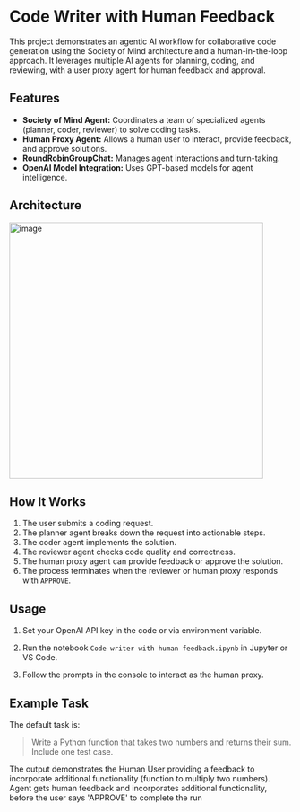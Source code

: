 # Code Writer with Human Feedback

This project demonstrates an agentic AI workflow for collaborative code generation using the Society of Mind architecture and a human-in-the-loop approach. It leverages multiple AI agents for planning, coding, and reviewing, with a user proxy agent for human feedback and approval.

## Features

- **Society of Mind Agent:** Coordinates a team of specialized agents (planner, coder, reviewer) to solve coding tasks.
- **Human Proxy Agent:** Allows a human user to interact, provide feedback, and approve solutions.
- **RoundRobinGroupChat:** Manages agent interactions and turn-taking.
- **OpenAI Model Integration:** Uses GPT-based models for agent intelligence.

## Architecture 
<img width="453" height="456" alt="image" src="https://github.com/user-attachments/assets/f256a4bb-8c34-4c13-a2ed-881f2d89fd60" />


## How It Works

1. The user submits a coding request.
2. The planner agent breaks down the request into actionable steps.
3. The coder agent implements the solution.
4. The reviewer agent checks code quality and correctness.
5. The human proxy agent can provide feedback or approve the solution.
6. The process terminates when the reviewer or human proxy responds with `APPROVE`.

## Usage

1. Set your OpenAI API key in the code or via environment variable.

2. Run the notebook `Code writer with human feedback.ipynb` in Jupyter or VS Code.

3. Follow the prompts in the console to interact as the human proxy.

## Example Task

The default task is:
> Write a Python function that takes two numbers and returns their sum. Include one test case.

The output demonstrates the Human User providing a feedback to incorporate additional functionality (function to multiply two numbers).
Agent gets human feedback and incorporates additional functionality, before the user says 'APPROVE' to complete the run
